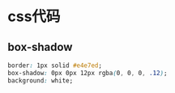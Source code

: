 # css代码
## box-shadow
```css
border: 1px solid #e4e7ed;
box-shadow: 0px 0px 12px rgba(0, 0, 0, .12);
background: white;
```